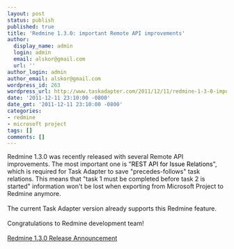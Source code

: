 ```yaml
---
layout: post
status: publish
published: true
title: 'Redmine 1.3.0: important Remote API improvements'
author:
  display_name: admin
  login: admin
  email: alskor@gmail.com
  url: ''
author_login: admin
author_email: alskor@gmail.com
wordpress_id: 263
wordpress_url: http://www.taskadapter.com/2011/12/11/redmine-1-3-0-important-remote-api-improvements/
date: '2011-12-11 23:10:00 -0800'
date_gmt: '2011-12-11 23:10:00 -0800'
categories:
- redmine
- microsoft project
tags: []
comments: []
---
```

<p>Redmine 1.3.0 was recently released with several Remote API improvements. The most important one is<span style="font-family: inherit;"> "<a href="http://www.redmine.org/issues/7366" style="background-color: white; text-align: left; text-decoration: none;"><span style="color: black;">REST API for Issue Relations</span></a>", which is required for</span>&nbsp;Task Adapter to&nbsp;save "precedes-follows" task relations. This means that "task 1 must be completed before task 2 is started" information won't be lost when exporting from Microsoft Project to Redmine anymore.<br/><br/>The current Task Adapter version already supports this Redmine feature.<br/><br/>Congratulations to Redmine development team!<br/><br/><a href="http://www.redmine.org/news/59">Redmine 1.3.0 Release Announcement</a></p>
